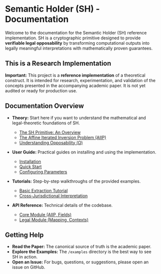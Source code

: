 # Semantic Holder (SH) - Documentation

Welcome to the documentation for the Semantic Holder (SH) reference implementation. SH is a cryptographic primitive designed to provide **verifiable legal opposability** by transforming computational outputs into legally meaningful interpretations with mathematically proven guarantees.

## This is a Research Implementation

**Important:** This project is a **reference implementation** of a theoretical construct. It is intended for research, experimentation, and validation of the concepts presented in the accompanying academic paper. It is not yet audited or ready for production use.

## Documentation Overview

*   **Theory:** Start here if you want to understand the mathematical and legal-theoretic foundations of SH.
    *   [The SH Primitive: An Overview](/theory/overview.md)
    *   [The Affine Iterated Inversion Problem (AIIP)](/theory/aiip_problem.md)
    *   [Understanding Opposability (Ω)](/theory/opposability.md)

*   **User Guide:** Practical guides on installing and using the implementation.
    *   [Installation](/user_guide/installation.md)
    *   [Quick Start](/user_guide/quickstart.md)
    *   [Configuring Parameters](/user_guide/parameters.md)

*   **Tutorials:** Step-by-step walkthroughs of the provided examples.
    *   [Basic Extraction Tutorial](/tutorials/basic-extraction.md)
    *   [Cross-Jurisdictional Interpretation](/tutorials/cross-jurisdiction.md)

*   **API Reference:** Technical details of the codebase.
    *   [Core Module (AIIP, Fields)](/api-reference/core.md)
    *   [Legal Module (Mapping, Contexts)](/api-reference/legal.md)

## Getting Help

*   **Read the Paper:** The canonical source of truth is the academic paper.
*   **Explore the Examples:** The `/examples` directory is the best way to see SH in action.
*   **Open an Issue:** For bugs, questions, or suggestions, please open an issue on GitHub.